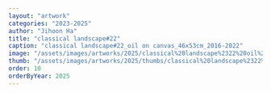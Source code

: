 ```yaml
---
layout: "artwork"
categories: "2023-2025"
author: "Jihoon Ha"
title: "classical landscape#22"
caption: "classical landscape#22_oil on canvas_46x53cm_2016-2022"
image: "/assets/images/artworks/2025/classical%20landscape%2322%20oil%20on%20canvas%2046x53cm%202016-2022.jpg"
thumb: "/assets/images/artworks/2025/thumbs/classical%20landscape%2322%20oil%20on%20canvas%2046x53cm%202016-2022.jpg"
order: 10
orderByYear: 2025
---
```

